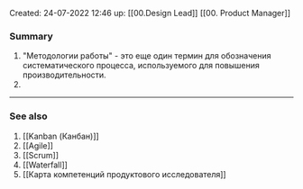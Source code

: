 Created: 24-07-2022 12:46 
up: [[00.Design Lead]] [[00. Product Manager]] 

### Summary
1. "Методологии работы" - это еще один термин для обозначения систематического процесса, используемого для повышения производительности.
2. 
__________
### See also
1. [[Kanban (Канбан)]]
2. [[Agile]] 
3. [[Scrum]] 
4. [[Waterfall]] 
5. [[Карта компетенций продуктового исследователя]] 